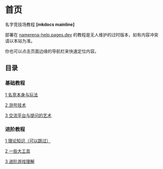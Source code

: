 # 首页

名字竞技场教程 **\[mkdocs mainline\]**

部署在 [namerena-help.pages.dev](https://namerena-help.pages.dev) 的教程是无人维护的过时版本，如有内容冲突请以本站为准。

你也可以点击页面边缘的导航栏来快速定位内容。

## 目录

### 基础教程

[1 名竞本身与玩法](chp1.md)

[2 测号技术](chp2.md)

[3 交流平台与提问的艺术](chp3.md)

### 进阶教程

[1 理论知识（可以跳过）](ex-chp1.md)

[2 一些大工具](ex-chp2.md)

[3 进阶游戏理解](ex-chp3.md)
